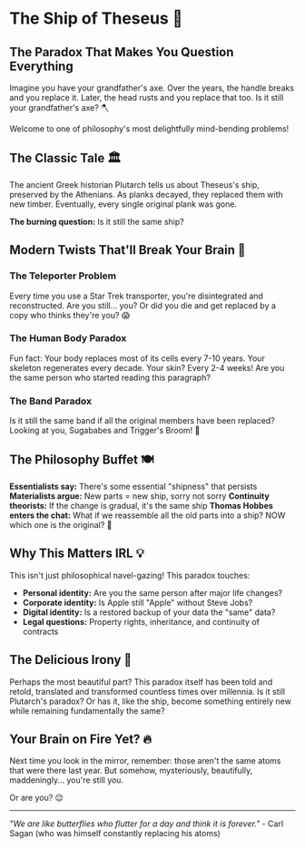 # The Ship of Theseus 🚢

## The Paradox That Makes You Question Everything

Imagine you have your grandfather's axe. Over the years, the handle breaks and you replace it. Later, the head rusts and you replace that too. Is it still your grandfather's axe? 🪓

Welcome to one of philosophy's most delightfully mind-bending problems!

## The Classic Tale 🏛️

The ancient Greek historian Plutarch tells us about Theseus's ship, preserved by the Athenians. As planks decayed, they replaced them with new timber. Eventually, every single original plank was gone.

**The burning question:** Is it still the same ship?

## Modern Twists That'll Break Your Brain 🧠

### The Teleporter Problem
Every time you use a Star Trek transporter, you're disintegrated and reconstructed. Are you still... you? Or did you die and get replaced by a copy who thinks they're you? 😱

### The Human Body Paradox
Fun fact: Your body replaces most of its cells every 7-10 years. Your skeleton regenerates every decade. Your skin? Every 2-4 weeks! Are you the same person who started reading this paragraph?

### The Band Paradox
Is it still the same band if all the original members have been replaced? Looking at you, Sugababes and Trigger's Broom! 🎸

## The Philosophy Buffet 🍽️

**Essentialists say:** There's some essential "shipness" that persists
**Materialists argue:** New parts = new ship, sorry not sorry
**Continuity theorists:** If the change is gradual, it's the same ship
**Thomas Hobbes enters the chat:** What if we reassemble all the old parts into a ship? NOW which one is the original? 🤯

## Why This Matters IRL 💡

This isn't just philosophical navel-gazing! This paradox touches:
- **Personal identity:** Are you the same person after major life changes?
- **Corporate identity:** Is Apple still "Apple" without Steve Jobs?
- **Digital identity:** Is a restored backup of your data the "same" data?
- **Legal questions:** Property rights, inheritance, and continuity of contracts

## The Delicious Irony 🍰

Perhaps the most beautiful part? This paradox itself has been told and retold, translated and transformed countless times over millennia. Is it still Plutarch's paradox? Or has it, like the ship, become something entirely new while remaining fundamentally the same?

## Your Brain on Fire Yet? 🔥

Next time you look in the mirror, remember: those aren't the same atoms that were there last year. But somehow, mysteriously, beautifully, maddeningly... you're still you.

Or are you? 😉

---

*"We are like butterflies who flutter for a day and think it is forever."* - Carl Sagan (who was himself constantly replacing his atoms)
